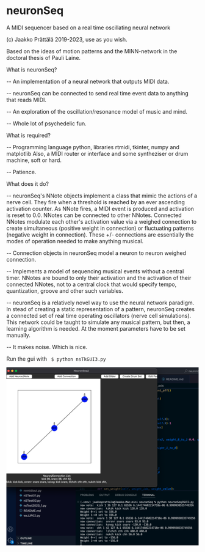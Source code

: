 # neuronSeq
A MIDI sequencer based on a real time oscillating neural network



(c) Jaakko Prättälä 2019-2023, use as you wish.



Based on the ideas of motion patterns and the MINN-network in the doctoral thesis of Pauli Laine.


What is neuronSeq?

-- An implementation of a neural network that outputs MIDI data.

-- neuronSeq can be connected to send real time event data to anything that reads MIDI.

-- An exploration of the oscillation/resonance model of music and mind.

-- Whole lot of psychedelic fun.




What is required?

-- Programming language python, libraries rtmidi, tkinter, numpy and matplotlib
Also, a MIDI router or interface and some syntheziser or drum machine, soft or hard.

-- Patience.






What does it do?


-- neuronSeq's NNote objects implement a class that mimic the actions of a nerve cell.
   They fire when a threshold is reached by an ever ascending activation counter. As NNote fires,
   a MIDI event is produced and activation is reset to 0.0.
   NNotes can be connected to other NNotes. Connected NNotes modulate each other's activation value
   via a weighed connection to create simultaneous (positive weight in connection)
   or fluctuating patterns (negative weight in connection). These +/- connections
   are essentially the modes of operation needed to make anything musical.

-- Connection objects in neuronSeq model a neuron to neuron weighed connection.

-- Implements a model of sequencing musical events without a central timer. NNotes are bound to only their activation
   and the activation of their connected NNotes, not to a central clock that would specify tempo, quantization, groove
   and other such variables.


-- neuronSeq is a relatively novel way to use the neural network paradigm. In stead of creating a static
   representation of a pattern, neuronSeq creates a connected set of real time operating oscillators
   (nerve cell simulations). This network could be taught to simulate any musical pattern,
   but then, a learning algorithm is needed. At the moment parameters have to be set manually.


-- It makes noise. Which is nice.
   
Run the gui with
<code>
$ python nsTkGUI3.py
</code>

<img src="neuronSeq_kinkybeat1.png"></img>


